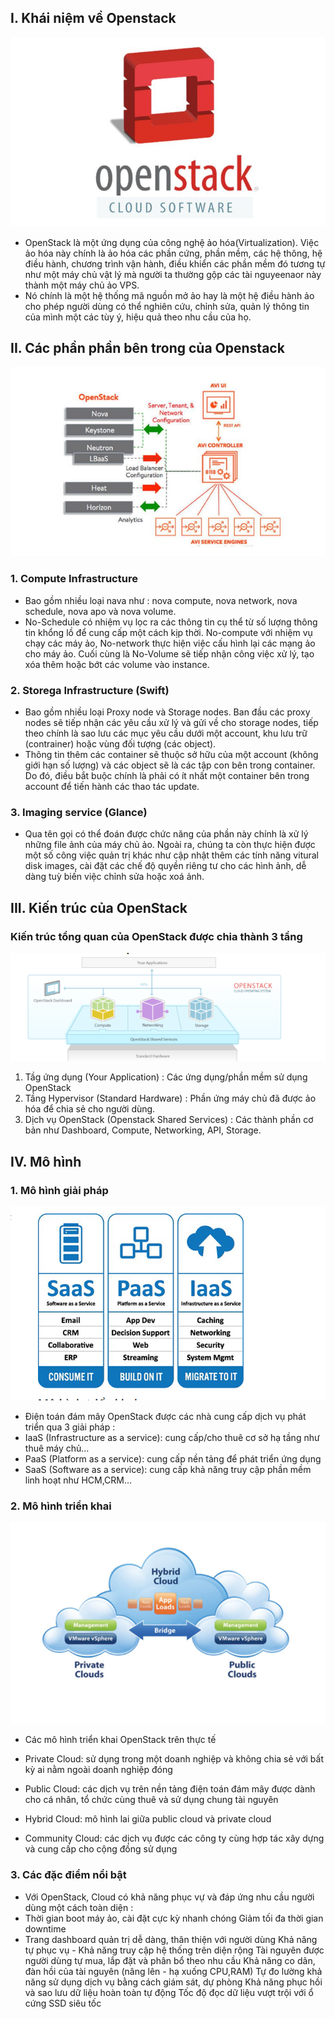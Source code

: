 ## I. Khái niệm về Openstack
<img src="img/o1.png">

- OpenStack là một ứng dụng của công nghệ ảo hóa(Virtualization). Việc ảo hóa này chính là ảo hóa các phần cứng, phần mềm, các hệ thông, hệ điều hành, chương trình vận hành, điều khiển các phần mềm đó tương tự như một máy chủ vật lý mà người ta thường gộp các tài nguyeenaor này thành một máy chủ ảo VPS.
- Nó chính là một hệ thống mã nguồn mở ảo hay là một hệ điều hành ảo cho phép người dùng có thể nghiên cứu, chỉnh sửa, quản lý thông tin của mình một các tùy ý, hiệu quả theo nhu cầu của họ.

## II. Các phần phần bên trong của Openstack
<img src="img/o2.png">

### 1. Compute Infrastructure
- Bao gồm nhiều loại nava như : nova compute, nova network, nova schedule, nova apo và nova volume.
- No-Schedule có nhiệm vụ lọc ra các thông tin cụ thể từ số lượng thông tin khổng lồ để cung cấp một cách kịp thời. No-compute với nhiệm vụ chạy các máy ảo, No-network thực hiện việc cấu hình lại các mạng ảo cho máy ảo. Cuối cùng là No-Volume sẽ tiếp nhận công việc xử lý, tạo xóa thêm hoặc bớt các volume vào instance.

### 2. Storega Infrastructure (Swift)
- Bao gồm nhiều loại Proxy node và Storage nodes. Ban đầu các proxy nodes sẽ tiếp nhận các yêu cầu xử lý và gửi về cho storage nodes, tiếp theo chính là sao lưu các mục yêu cầu dưới một account, khu lưu trữ (contrainer) hoặc vùng đối tượng (các object).
- Thông tin thêm các container sẽ thuộc sở hữu của một account (không giới hạn số lượng) và các object sẽ là các tập con bên trong container. Do đó, điều bắt buộc chính là phải có ít nhất một container bên trong account để tiến hành các thao tác update. 

### 3. Imaging service (Glance)

- Qua tên gọi có thể đoán được chức năng của phần này chính là xử lý những file ảnh của máy chủ ảo. Ngoài ra, chúng ta còn thực hiện được một số công việc quản trị khác như cập nhật thêm các tính năng vitural disk images, cài đặt các chế độ quyền riêng tư cho các hình ảnh, dễ dàng tuỳ biến việc chỉnh sửa hoặc xoá ảnh.



## III. Kiến trúc của OpenStack

### Kiến trúc tổng quan của OpenStack được chia thành 3 tầng
<img src="img/o3.png">


1. Tầg ứng dụng (Your Application) : Các ứng dụng/phần mềm sử dụng OpenStack
2. Tầng Hypervisor (Standard Hardware) : Phần ứng máy chủ đã được ảo hóa để chia sẻ cho người dùng.
3. Dịch vụ OpenStack (Openstack Shared Services) : Các thành phần cơ bản như Dashboard, Compute, Networking, API, Storage.
## IV. Mô hình
### 1. Mô hình giải pháp
<img src="img/o4.png">


- Điện toán đám mây OpenStack được các nhà cung cấp dịch vụ phát triển qua 3 giải pháp :
- IaaS (Infrastructure as a service): cung cấp/cho thuê cơ sở hạ tầng như thuê máy chủ…
- PaaS (Platform as a service): cung cấp nền tảng để phát triển ứng dụng
- SaaS (Software as a service): cung cấp khả năng truy cập phần mềm linh hoạt như HCM,CRM…


### 2. Mô hình triển khai

<img src="img/o5.png">

- Các mô hình triển khai OpenStack trên thực tế

- Private Cloud: sử dụng trong một doanh nghiệp và không chia sẻ với bất kỳ ai nằm ngoài doanh nghiệp đóng
- Public Cloud: các dịch vụ trên nền tảng điện toán đám mây được dành cho cá nhân, tổ chức cùng thuê và sử dụng chung tài nguyên
- Hybrid Cloud: mô hình lai giữa public cloud và private cloud
- Community Cloud: các dịch vụ được các công ty cùng hợp tác xây dựng và cung cấp cho cộng đồng sử dụng


### 3. Các đặc điểm nổi bật
- Với OpenStack, Cloud có khả năng phục vự và đáp ứng nhu cầu người dùng một cách toàn diện :
- Thời gian boot máy ảo, cài đặt cực kỳ nhanh chóng
Giảm tối đa thời gian downtime
- Trang dashboard quản trị dễ dàng, thân thiện với người dùng
Khả năng tự phục vụ - Khả năng truy cập hệ thống trên diện rộng
Tài nguyên được người dùng tự mua, lắp đặt và phân bổ theo nhu cầu
Khả năng co dãn, đàn hồi của tài nguyên (nâng lên - hạ xuống CPU,RAM)
Tự đo lường khả năng sử dụng dịch vụ bằng cách giám sát, dự phòng
Khả năng phục hồi và sao lưu dữ liệu hoàn toàn tự động
Tốc độ đọc dữ liệu vượt trội với ổ cứng SSD siêu tốc

